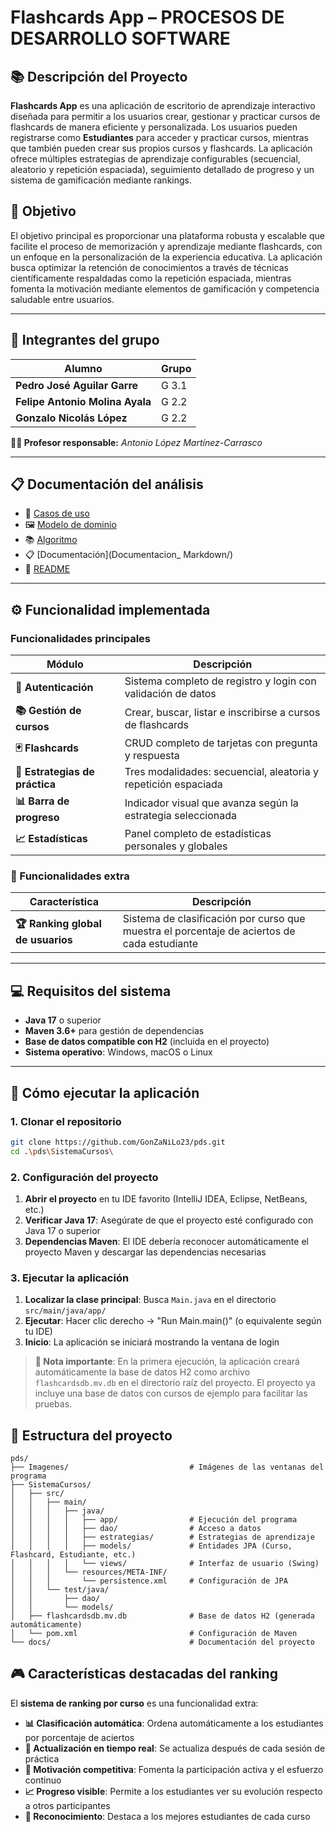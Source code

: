 # Flashcards App – PROCESOS DE DESARROLLO SOFTWARE

## 📚 Descripción del Proyecto

**Flashcards App** es una aplicación de escritorio de aprendizaje interactivo diseñada para permitir a los usuarios crear, gestionar y practicar cursos de flashcards de manera eficiente y personalizada. Los usuarios pueden registrarse como **Estudiantes** para acceder y practicar cursos, mientras que también pueden crear sus propios cursos y flashcards. La aplicación ofrece múltiples estrategias de aprendizaje configurables (secuencial, aleatorio y repetición espaciada), seguimiento detallado de progreso y un sistema de gamificación mediante rankings.

## 🎯 Objetivo

El objetivo principal es proporcionar una plataforma robusta y escalable que facilite el proceso de memorización y aprendizaje mediante flashcards, con un enfoque en la personalización de la experiencia educativa. La aplicación busca optimizar la retención de conocimientos a través de técnicas científicamente respaldadas como la repetición espaciada, mientras fomenta la motivación mediante elementos de gamificación y competencia saludable entre usuarios.

---

## 👥 Integrantes del grupo

| Alumno | Grupo |
| ------ | ----- |
| **Pedro José Aguilar Garre** | G 3.1 |
| **Felipe Antonio Molina Ayala** | G 2.2 |
| **Gonzalo Nicolás López** | G 2.2 |

**👨‍🏫 Profesor responsable:** *Antonio López Martínez-Carrasco*

---

## 📋 Documentación del análisis

* 📄 [Casos de uso](docs/casos-de-uso.md)  
* 🖼️ [Modelo de dominio](docs/modelo-dominio.png)
* 📚 [Algoritmo](SistemaCursos/)
* 📋 [Documentación](Documentacion_ Markdown/)
* 🎯 [README](README.md)

---

## ⚙️ Funcionalidad implementada

### Funcionalidades principales

| Módulo | Descripción |
| ------ | ----------- |
| **🔐 Autenticación** | Sistema completo de registro y login con validación de datos |
| **📚 Gestión de cursos** | Crear, buscar, listar e inscribirse a cursos de flashcards |
| **🃏 Flashcards** | CRUD completo de tarjetas con pregunta y respuesta |
| **🎲 Estrategias de práctica** | Tres modalidades: secuencial, aleatoria y repetición espaciada |
| **📊 Barra de progreso** | Indicador visual que avanza según la estrategia seleccionada |
| **📈 Estadísticas** | Panel completo de estadísticas personales y globales |

### 🌟 Funcionalidades extra

| Característica | Descripción |
| -------------- | ----------- |
| **🏆 Ranking global de usuarios** | Sistema de clasificación por curso que muestra el porcentaje de aciertos de cada estudiante |

---

## 💻 Requisitos del sistema

- **Java 17** o superior
- **Maven 3.6+** para gestión de dependencias
- **Base de datos compatible con H2** (incluida en el proyecto)
- **Sistema operativo**: Windows, macOS o Linux

---

## 🚀 Cómo ejecutar la aplicación

### 1. Clonar el repositorio

```bash
git clone https://github.com/GonZaNiLo23/pds.git
cd .\pds\SistemaCursos\
```

### 2. Configuración del proyecto

1. **Abrir el proyecto** en tu IDE favorito (IntelliJ IDEA, Eclipse, NetBeans, etc.)
2. **Verificar Java 17**: Asegúrate de que el proyecto esté configurado con Java 17 o superior
3. **Dependencias Maven**: El IDE debería reconocer automáticamente el proyecto Maven y descargar las dependencias necesarias

### 3. Ejecutar la aplicación

1. **Localizar la clase principal**: Busca `Main.java` en el directorio `src/main/java/app/`
2. **Ejecutar**: Hacer clic derecho → "Run Main.main()" (o equivalente según tu IDE)
3. **Inicio**: La aplicación se iniciará mostrando la ventana de login

> **📝 Nota importante**: En la primera ejecución, la aplicación creará automáticamente la base de datos H2 como archivo `flashcardsdb.mv.db` en el directorio raíz del proyecto. El proyecto ya incluye una base de datos con cursos de ejemplo para facilitar las pruebas.

## 📁 Estructura del proyecto

```
pds/
├── Imagenes/                           # Imágenes de las ventanas del programa
├── SistemaCursos/
│   ├── src/
│   │   ├── main/
│   │   │   ├── java/
│   │   │   │   ├── app/                # Ejecución del programa
│   │   │   │   ├── dao/                # Acceso a datos
│   │   │   │   ├── estrategias/        # Estrategias de aprendizaje
│   │   │   │   ├── models/             # Entidades JPA (Curso, Flashcard, Estudiante, etc.)
│   │   │   │   └── views/              # Interfaz de usuario (Swing)
│   │   │   └── resources/META-INF/
│   │   │       └── persistence.xml     # Configuración de JPA
│   │   └── test/java/
│   │       ├── dao/
│   │       └── models/
│   ├── flashcardsdb.mv.db              # Base de datos H2 (generada automáticamente)
│   └── pom.xml                         # Configuración de Maven
└── docs/                               # Documentación del proyecto
```
## 🎮 Características destacadas del ranking

El **sistema de ranking por curso** es una funcionalidad extra:

- **📊 Clasificación automática**: Ordena automáticamente a los estudiantes por porcentaje de aciertos
- **🔄 Actualización en tiempo real**: Se actualiza después de cada sesión de práctica
- **🎯 Motivación competitiva**: Fomenta la participación activa y el esfuerzo continuo
- **📈 Progreso visible**: Permite a los estudiantes ver su evolución respecto a otros participantes
- **🏅 Reconocimiento**: Destaca a los mejores estudiantes de cada curso

